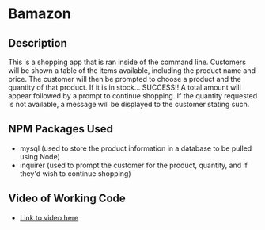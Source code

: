 # Bamazon

## Description
This is a shopping app that is ran inside of the command line.  Customers will be shown a table of the items available, including the product name and price.  The customer will then be prompted to choose a product and the quantity of that product.  If it is in stock... SUCCESS!!  A total amount will appear followed by a prompt to continue shopping.  If the quantity requested is not available, a message will be displayed to the customer stating such.

## NPM Packages Used
* mysql (used to store the product information in a database to be pulled using Node)
* inquirer (used to prompt the customer for the product, quantity, and if they'd wish to continue shopping)

## Video of Working Code
* [Link to video here](https://drive.google.com/file/d/1icJUgWWiXRkv_hCoaFClpGg1w01yTlgT/view)